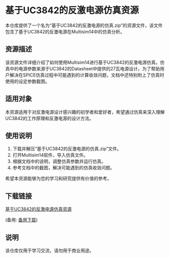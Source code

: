 # 基于UC3842的反激电源仿真资源

本仓库提供了一个名为“基于UC3842的反激电源的仿真.zip”的资源文件，该文件包含了基于UC3842的反激电源在Multisim14中的仿真分析。

## 资源描述

该资源文件详细介绍了如何使用Multisim14进行基于UC3842的反激电源仿真。仿真中的电源参数来源于UC3842的Datasheet中提供的27瓦电源设计。为了帮助用户解决在SPICE仿真过程中可能遇到的计算收敛问题，文档中还特别附上了仿真时使用的设定参数截图。

## 适用对象

本资源适用于对反激电源设计感兴趣的初学者和爱好者，希望通过仿真来深入理解UC3842的工作原理和反激电源的设计方法。

## 使用说明

1. 下载并解压“基于UC3842的反激电源的仿真.zip”文件。
2. 打开Multisim14软件，导入仿真文件。
3. 根据文档中的说明，调整仿真参数并运行仿真。
4. 参考文档中的截图，解决可能遇到的仿真收敛问题。

希望本资源能够为您的学习和研究提供有价值的参考。

## 下载链接
[基于UC3842的反激电源仿真资源](https://pan.quark.cn/s/65a3811c97b5) 

(备用: [备用下载](https://pan.baidu.com/s/1Vb3DArxNw43k0PHYkVo6uA?pwd=1234))

## 说明

该仓库仅用于学习交流，请勿用于商业用途。
